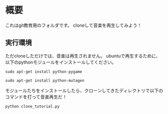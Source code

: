 # **概要**
これはgit教育用のフォルダです。
cloneして音楽を再生してみよう！

## **実行環境**
ただcloneしただけでは、音楽は再生されません。
ubuntuで再生するために、以下のpythonモジュールをインストールしてください。

`sudo apt-get install python-pygame`

`sudo apt-get install python-mutagen`

モジュールたちをインストールしたら、クローンしてきたディレクトリで以下のコマンドを打って音楽再生だ！

`python clone_tutorial.py`
